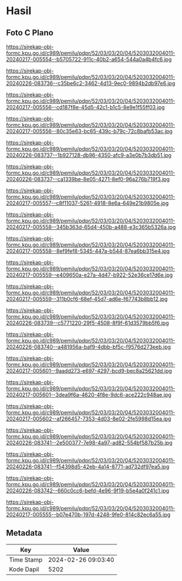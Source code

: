 # Hasil

## Foto C Plano

https://sirekap-obj-formc.kpu.go.id/c989/pemilu/pdpr/52/03/03/20/04/5203032004011-20240217-005554--b5705722-911c-40b2-a654-544a0a4b4fc6.jpg

https://sirekap-obj-formc.kpu.go.id/c989/pemilu/pdpr/52/03/03/20/04/5203032004011-20240226-083736--c35be6c2-3462-4d13-9ec0-9894b2db97e6.jpg

https://sirekap-obj-formc.kpu.go.id/c989/pemilu/pdpr/52/03/03/20/04/5203032004011-20240217-005556--cd187f8e-45d5-42c1-b1c5-8e9e1f55ff03.jpg

https://sirekap-obj-formc.kpu.go.id/c989/pemilu/pdpr/52/03/03/20/04/5203032004011-20240217-005556--80c35e63-bc65-439c-b79c-72c8bafb53ac.jpg

https://sirekap-obj-formc.kpu.go.id/c989/pemilu/pdpr/52/03/03/20/04/5203032004011-20240226-083737--1b927128-db96-4350-afc9-a3e0b7b3db51.jpg

https://sirekap-obj-formc.kpu.go.id/c989/pemilu/pdpr/52/03/03/20/04/5203032004011-20240226-083737--ca1339be-8e05-4271-8ef0-96a276b719f3.jpg

https://sirekap-obj-formc.kpu.go.id/c989/pemilu/pdpr/52/03/03/20/04/5203032004011-20240217-005557--c8f11037-5261-4918-8e6a-649e21b9805e.jpg

https://sirekap-obj-formc.kpu.go.id/c989/pemilu/pdpr/52/03/03/20/04/5203032004011-20240217-005558--345b363d-65d4-450b-a488-e3c365b5326a.jpg

https://sirekap-obj-formc.kpu.go.id/c989/pemilu/pdpr/52/03/03/20/04/5203032004011-20240217-005558--8ef9fef8-5345-447a-b544-87ea6bb315e4.jpg

https://sirekap-obj-formc.kpu.go.id/c989/pemilu/pdpr/52/03/03/20/04/5203032004011-20240217-005559--e409650a-e27a-4d47-b922-52e36ce17d6e.jpg

https://sirekap-obj-formc.kpu.go.id/c989/pemilu/pdpr/52/03/03/20/04/5203032004011-20240217-005559--311b0cf6-68ef-45d7-ad6e-f67743b8bb12.jpg

https://sirekap-obj-formc.kpu.go.id/c989/pemilu/pdpr/52/03/03/20/04/5203032004011-20240226-083739--c5771220-29f5-4508-8f9f-61d3579bb5f6.jpg

https://sirekap-obj-formc.kpu.go.id/c989/pemilu/pdpr/52/03/03/20/04/5203032004011-20240226-083740--a481956a-baf9-4dbb-bf5c-f9576d273eeb.jpg

https://sirekap-obj-formc.kpu.go.id/c989/pemilu/pdpr/52/03/03/20/04/5203032004011-20240217-005601--9aadd273-e697-4297-bcd9-bec8a25621dd.jpg

https://sirekap-obj-formc.kpu.go.id/c989/pemilu/pdpr/52/03/03/20/04/5203032004011-20240217-005601--3dea9f6a-4620-4f8e-9dc6-ace222c948ae.jpg

https://sirekap-obj-formc.kpu.go.id/c989/pemilu/pdpr/52/03/03/20/04/5203032004011-20240217-005602--af266457-7353-4d03-8e02-2fe5998d15ea.jpg

https://sirekap-obj-formc.kpu.go.id/c989/pemilu/pdpr/52/03/03/20/04/5203032004011-20240226-083741--2e500377-7e98-4a97-ad82-554bf587b25b.jpg

https://sirekap-obj-formc.kpu.go.id/c989/pemilu/pdpr/52/03/03/20/04/5203032004011-20240226-083741--f54398d5-42eb-4a14-8771-ad732df97ea5.jpg

https://sirekap-obj-formc.kpu.go.id/c989/pemilu/pdpr/52/03/03/20/04/5203032004011-20240226-083742--660c0cc6-befd-4e96-9f19-b5e4a0f241c1.jpg

https://sirekap-obj-formc.kpu.go.id/c989/pemilu/pdpr/52/03/03/20/04/5203032004011-20240217-005555--b07e470b-197d-4248-9fe0-814c82ec6a55.jpg


## Metadata

| Key        | Value               |
| ---------- | ------------------- |
| Time Stamp | 2024-02-26 09:03:40 |
| Kode Dapil | 5202                |




